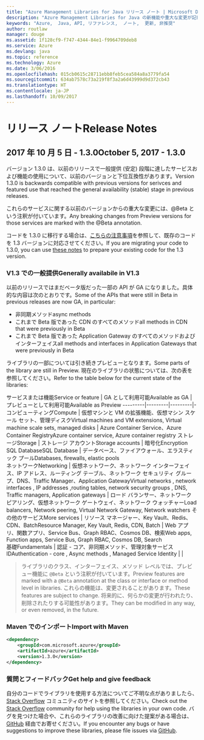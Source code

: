 ```yaml
---
title: "Azure Management Libraries for Java リリース ノート | Microsoft Docs"
description: "Azure Management Libraries for Java の新機能や重大な変更が記載されています。"
keywords: "Azure,  Java, API, リファレンス,  ノート,  更新, 非推奨"
author: routlaw
manager: douge
ms.assetid: 1f128cf9-f747-4344-84e1-f9964709deb8
ms.service: Azure
ms.devlang: java
ms.topic: reference
ms.technology: Azure
ms.date: 3/06/2016
ms.openlocfilehash: 015cb0615c28711ebb8feb5cea584a8a3779fa54
ms.sourcegitcommit: 634ab7578c73a219f8f3a2a6d43999d9d372cb43
ms.translationtype: HT
ms.contentlocale: ja-JP
ms.lasthandoff: 10/09/2017
---
```

# <a name="release-notes"></a><span data-ttu-id="170bd-104">リリース ノート</span><span class="sxs-lookup"><span data-stu-id="170bd-104">Release Notes</span></span> 

## <a name="october-5-2017---130"></a><span data-ttu-id="170bd-105">2017 年 10 月 5 日 - 1.3.0</span><span class="sxs-lookup"><span data-stu-id="170bd-105">October 5, 2017 - 1.3.0</span></span> 

<span data-ttu-id="170bd-106">バージョン 1.3.0 は、以前のリリースで一般提供 (安定) 段階に達したサービスおよび機能の使用について、以前のバージョンと下位互換性があります。</span><span class="sxs-lookup"><span data-stu-id="170bd-106">Version 1.3.0 is backwards compatible with previous versions for serivces and featured use that reached the general availability (stable) stage in previous releases.</span></span>

<span data-ttu-id="170bd-107">これらのサービスに関する以前のバージョンからの重大な変更には、@Beta という注釈が付いています。</span><span class="sxs-lookup"><span data-stu-id="170bd-107">Any breaking changes from Preview versions for those services are marked with the @Beta annotation.</span></span>

<span data-ttu-id="170bd-108">コードを 1.3.0 に移行する場合は、[こちらの注意事項](https://github.com/Azure/azure-sdk-for-java/blob/master/notes/prepare-for-1.3.0.md)を参照して、既存のコードを 1.3 バージョンに対応させてください。</span><span class="sxs-lookup"><span data-stu-id="170bd-108">If you are migrating your code to 1.3.0, you can use [these notes](https://github.com/Azure/azure-sdk-for-java/blob/master/notes/prepare-for-1.3.0.md) to prepare your existing code for the 1.3 version.</span></span>

### <a name="generally-availabile-in-v13"></a><span data-ttu-id="170bd-109">V1.3 での一般提供</span><span class="sxs-lookup"><span data-stu-id="170bd-109">Generally availabile in V1.3</span></span>

<span data-ttu-id="170bd-110">以前のリリースではまだベータ版だった一部の API が GA になりました。具体的な内容は次のとおりです。</span><span class="sxs-lookup"><span data-stu-id="170bd-110">Some of the APIs that were still in Beta in previous releases are now GA, in particular:</span></span>

- <span data-ttu-id="170bd-111">非同期メソッド</span><span class="sxs-lookup"><span data-stu-id="170bd-111">async methods</span></span>
- <span data-ttu-id="170bd-112">これまで Beta 版であった CDN のすべてのメソッド</span><span class="sxs-lookup"><span data-stu-id="170bd-112">all methods in CDN that were previously in Beta</span></span>
- <span data-ttu-id="170bd-113">これまで Beta 版であった Application Gateway のすべてのメソッドおよびインターフェイス</span><span class="sxs-lookup"><span data-stu-id="170bd-113">all methods and interfaces in Application Gateways that were previously in Beta</span></span>

 <span data-ttu-id="170bd-114">ライブラリの一部については引き続きプレビューとなります。</span><span class="sxs-lookup"><span data-stu-id="170bd-114">Some parts of the library are still in Preview.</span></span> <span data-ttu-id="170bd-115">現在のライブラリの状態については、次の表を参照してください。</span><span class="sxs-lookup"><span data-stu-id="170bd-115">Refer to the table below for the current state of the libraries:</span></span>

<span data-ttu-id="170bd-116">サービスまたは機能</span><span class="sxs-lookup"><span data-stu-id="170bd-116">Service or feature</span></span> | <span data-ttu-id="170bd-117">GA として利用可能</span><span class="sxs-lookup"><span data-stu-id="170bd-117">Available as GA</span></span> | <span data-ttu-id="170bd-118">プレビューとして利用可能</span><span class="sxs-lookup"><span data-stu-id="170bd-118">Available as Preview</span></span> 
---------|---------|---------|-
<span data-ttu-id="170bd-119">コンピューティング</span><span class="sxs-lookup"><span data-stu-id="170bd-119">Compute</span></span>  | <span data-ttu-id="170bd-120">仮想マシンと VM の拡張機能、仮想マシン スケール セット、管理ディスク</span><span class="sxs-lookup"><span data-stu-id="170bd-120">Virtual machines and VM extensions, Virtual machine scale sets, managed disks</span></span>   | <span data-ttu-id="170bd-121">Azure Container Service、Azure Container Registry</span><span class="sxs-lookup"><span data-stu-id="170bd-121">Azure container service, Azure container registry</span></span> 
<span data-ttu-id="170bd-122">ストレージ</span><span class="sxs-lookup"><span data-stu-id="170bd-122">Storage</span></span>   |  <span data-ttu-id="170bd-123">ストレージ アカウント</span><span class="sxs-lookup"><span data-stu-id="170bd-123">Storage accounts</span></span>       |    <span data-ttu-id="170bd-124">暗号化</span><span class="sxs-lookup"><span data-stu-id="170bd-124">Encryption</span></span>     
<span data-ttu-id="170bd-125">SQL Database</span><span class="sxs-lookup"><span data-stu-id="170bd-125">SQL Database</span></span>  | <span data-ttu-id="170bd-126">データベース、ファイアウォール、エラスティック プール</span><span class="sxs-lookup"><span data-stu-id="170bd-126">Databases, firewalls, elastic pools</span></span>              
<span data-ttu-id="170bd-127">ネットワーク</span><span class="sxs-lookup"><span data-stu-id="170bd-127">Networking</span></span>    |  <span data-ttu-id="170bd-128">仮想ネットワーク、ネットワーク インターフェイス、IP アドレス、ルーティング テーブル、ネットワーク セキュリティ グループ、DNS、Traffic Manager、Application Gateway</span><span class="sxs-lookup"><span data-stu-id="170bd-128">Virtual networks , network interfaces , IP addresses ,routing tables, network security groups , DNS, Traffic managers, Application gateways</span></span>  |    <span data-ttu-id="170bd-129">ロード バランサー、ネットワーク ピアリング、仮想ネットワーク ゲートウェイ、ネットワーク ウォッチャー</span><span class="sxs-lookup"><span data-stu-id="170bd-129">Load balancers, Network peering, Virtual Network Gateway, Network watchers</span></span> 
<span data-ttu-id="170bd-130">その他のサービス</span><span class="sxs-lookup"><span data-stu-id="170bd-130">More services</span></span>    |  <span data-ttu-id="170bd-131">リソース マネージャー、Key Vault、Redis、CDN、Batch</span><span class="sxs-lookup"><span data-stu-id="170bd-131">Resource Manager, Key Vault, Redis,  CDN, Batch</span></span>       |  <span data-ttu-id="170bd-132">Web アプリ、関数アプリ、Service Bus、Graph RBAC、Cosmos DB、検索</span><span class="sxs-lookup"><span data-stu-id="170bd-132">Web apps, Function apps, Service Bus, Graph RBAC, Cosmos DB, Search</span></span>  
<span data-ttu-id="170bd-133">基礎</span><span class="sxs-lookup"><span data-stu-id="170bd-133">Fundamentals</span></span>     |   <span data-ttu-id="170bd-134">認証 - コア、非同期メソッド、管理対象サービス ID</span><span class="sxs-lookup"><span data-stu-id="170bd-134">Authentication - core , Async methods , Managed Service Identity</span></span>      |      |

> <span data-ttu-id="170bd-135">ライブラリのクラス、インターフェイス、メソッド レベルでは、プレビュー機能に `@Beta` という注釈が付いています。</span><span class="sxs-lookup"><span data-stu-id="170bd-135">Preview features are marked with a `@Beta` annotation at the class or interface or method level in libraries.</span></span> <span data-ttu-id="170bd-136">これらの機能は、変更されることがあります。</span><span class="sxs-lookup"><span data-stu-id="170bd-136">These features are subject to change.</span></span> <span data-ttu-id="170bd-137">将来的に、何らかの変更が行われたり、削除されたりする可能性があります。</span><span class="sxs-lookup"><span data-stu-id="170bd-137">They can be modified in any way, or even removed, in the future.</span></span>

### <a name="import-with-maven"></a><span data-ttu-id="170bd-138">Maven でのインポート</span><span class="sxs-lookup"><span data-stu-id="170bd-138">Import with Maven</span></span>

```XML
<dependency>
    <groupId>com.microsoft.azure</groupId>
    <artifactId>azure</artifactId>
    <version>1.3.0</version>
</dependency>
```

### <a name="get-help-and-give-feedback"></a><span data-ttu-id="170bd-139">質問とフィードバック</span><span class="sxs-lookup"><span data-stu-id="170bd-139">Get help and give feedback</span></span>

<span data-ttu-id="170bd-140">自分のコードでライブラリを使用する方法についてご不明な点がありましたら、[Stack Overflow](http://stackoverflow.com/questions/tagged/azure-java-sdk) コミュニティのサイトを参照してください。</span><span class="sxs-lookup"><span data-stu-id="170bd-140">Check out the [Stack Overflow](http://stackoverflow.com/questions/tagged/azure-java-sdk) community for help using the libraries in your own code.</span></span> <span data-ttu-id="170bd-141">バグを見つけた場合や、これらのライブラリの改善に向けた提案がある場合は、[GitHub](https://github.com/Azure/azure-sdk-for-java/issues) 経由でお寄せください。</span><span class="sxs-lookup"><span data-stu-id="170bd-141">If you encounter any bugs or have suggestions to improve these libraries, please file issues via [GitHub](https://github.com/Azure/azure-sdk-for-java/issues).</span></span>


